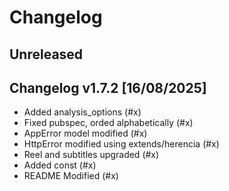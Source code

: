 # Changelog

## Unreleased

## Changelog v1.7.2 [16/08/2025]

* Added analysis_options (#x)
* Fixed pubspec, orded alphabetically (#x)
* AppError model modified (#x)
* HttpError modified using extends/herencia (#x)
* Reel and subtitles upgraded (#x)
* Added const (#x)
* README Modified (#x)
